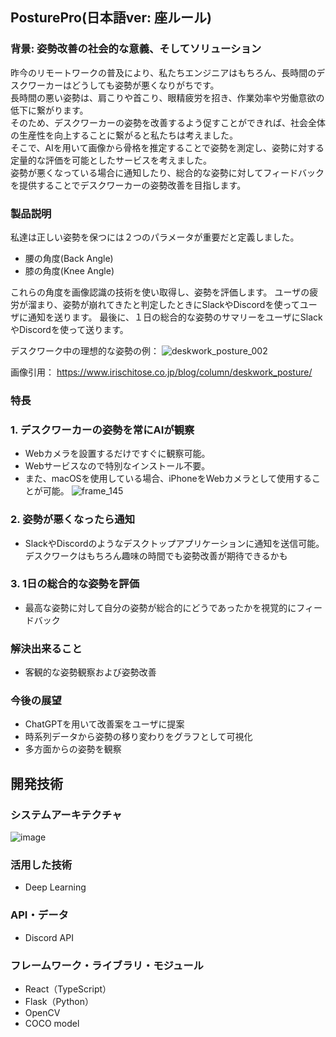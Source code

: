 ## PosturePro(日本語ver: 座ルール)
### 背景: 姿勢改善の社会的な意義、そしてソリューション
昨今のリモートワークの普及により、私たちエンジニアはもちろん、長時間のデスクワーカーはどうしても姿勢が悪くなりがちです。  
長時間の悪い姿勢は、肩こりや首こり、眼精疲労を招き、作業効率や労働意欲の低下に繋がります。  
そのため、デスクワーカーの姿勢を改善するよう促すことができれば、社会全体の生産性を向上することに繋がると私たちは考えました。  
そこで、AIを用いて画像から骨格を推定することで姿勢を測定し、姿勢に対する定量的な評価を可能としたサービスを考えました。  
姿勢が悪くなっている場合に通知したり、総合的な姿勢に対してフィードバックを提供することでデスクワーカーの姿勢改善を目指します。  

### 製品説明
私達は正しい姿勢を保つには２つのパラメータが重要だと定義しました。
- 腰の角度(Back Angle)
- 膝の角度(Knee Angle)
  
これらの角度を画像認識の技術を使い取得し、姿勢を評価します。
ユーザの疲労が溜まり、姿勢が崩れてきたと判定したときにSlackやDiscordを使ってユーザに通知を送ります。
最後に、１日の総合的な姿勢のサマリーをユーザにSlackやDiscordを使って送ります。

デスクワーク中の理想的な姿勢の例：
![deskwork_posture_002](https://github.com/jphacks/KB_2309/assets/67719334/abf8acfc-59cb-4d83-8385-5624f3f89209)

画像引用： https://www.irischitose.co.jp/blog/column/deskwork_posture/

### 特長

### 1. デスクワーカーの姿勢を常にAIが観察
- Webカメラを設置するだけですぐに観察可能。
- Webサービスなので特別なインストール不要。
- また、macOSを使用している場合、iPhoneをWebカメラとして使用することが可能。
    ![frame_145](https://github.com/jphacks/KB_2309/assets/67719334/c52b97d4-be4f-4042-afc4-63fc352b2ef0)

### 2. 姿勢が悪くなったら通知
- SlackやDiscordのようなデスクトップアプリケーションに通知を送信可能。デスクワークはもちろん趣味の時間でも姿勢改善が期待できるかも

### 3. 1日の総合的な姿勢を評価
- 最高な姿勢に対して自分の姿勢が総合的にどうであったかを視覚的にフィードバック

### 解決出来ること
- 客観的な姿勢観察および姿勢改善

### 今後の展望
- ChatGPTを用いて改善案をユーザに提案
- 時系列データから姿勢の移り変わりをグラフとして可視化
- 多方面からの姿勢を観察

## 開発技術
### システムアーキテクチャ
![image](https://github.com/jphacks/KB_2309/assets/49334354/167bd763-42d4-423d-9410-66ba2d4fdc7f)


### 活用した技術
- Deep Learning

### API・データ
- Discord API

### フレームワーク・ライブラリ・モジュール
- React（TypeScript）
- Flask（Python）
- OpenCV
- COCO model
